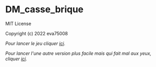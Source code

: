 # DM_casse_brique

MIT License

Copyright (c) 2022 eva75008

*Pour lancer le jeu cliquer [ici](https://kitao.github.io/pyxel/wasm/launcher/?run=eva75008.DM_casse_brique.cavok).*

*Pour lancer l'une autre version plus facile mais qui fait mal aux yeux, cliquer [ici](https://kitao.github.io/pyxel/wasm/launcher/?run=eva75008.DM_casse_brique.v5ovc).*
